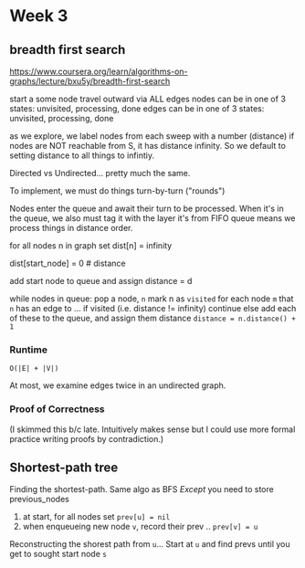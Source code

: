 # Week 3

## breadth first search
https://www.coursera.org/learn/algorithms-on-graphs/lecture/bxu5y/breadth-first-search

start a some node
travel outward via ALL edges
nodes can be in one of 3 states: unvisited, processing, done
edges can be in one of 3 states: unvisited, processing, done

as we explore, we label nodes from each sweep with a number (distance)
if nodes are NOT reachable from S, it has distance infinity. So we default to setting distance to all things to infintiy.

Directed vs Undirected... pretty much the same.

To implement, we must do things turn-by-turn ("rounds")

Nodes enter the queue and await their turn to be processed.
When it's in the queue, we also must tag it with the layer it's from
FIFO queue means we process things in distance order.


for all nodes n in graph
    set dist[n] = infinity

dist[start_node] = 0 # distance

add start node to queue and assign distance = d

while nodes in queue:
    pop a node, `n`
    mark n as `visited`
    for each node `m` that `n` has an edge to ...
        if visited (i.e. distance != infinity)
            continue
        else
            add each of these to the queue, and assign them distance `distance = n.distance() + 1`

### Runtime

`O(|E| + |V|)`

At most, we examine edges twice in an undirected graph.

### Proof of Correctness

(I skimmed this b/c late. Intuitively makes sense but I could use more formal practice writing proofs by contradiction.)

## Shortest-path tree

Finding the shortest-path. Same algo as BFS *Except* you need to store previous_nodes 

1. at start, for all nodes set `prev[u] = nil` 
2. when enqueueing new node `v`, record their prev .. `prev[v] = u`

Reconstructing the shorest path from `u`... Start at `u` and find prevs until you get to sought start node `s`



